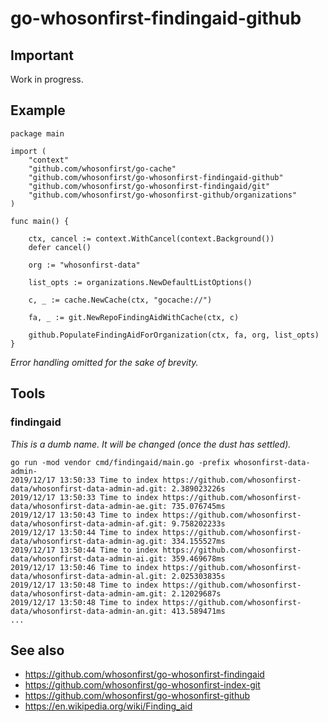 # go-whosonfirst-findingaid-github

## Important

Work in progress.

## Example

```
package main

import (
	"context"
	"github.com/whosonfirst/go-cache"
	"github.com/whosonfirst/go-whosonfirst-findingaid-github"
	"github.com/whosonfirst/go-whosonfirst-findingaid/git"
	"github.com/whosonfirst/go-whosonfirst-github/organizations"
)

func main() {

	ctx, cancel := context.WithCancel(context.Background())
	defer cancel()

	org := "whosonfirst-data"

	list_opts := organizations.NewDefaultListOptions()

	c, _ := cache.NewCache(ctx, "gocache://")

	fa, _ := git.NewRepoFindingAidWithCache(ctx, c)

	github.PopulateFindingAidForOrganization(ctx, fa, org, list_opts)
}
```

_Error handling omitted for the sake of brevity._

## Tools

### findingaid

_This is a dumb name. It will be changed (once the dust has settled)._

```
go run -mod vendor cmd/findingaid/main.go -prefix whosonfirst-data-admin-
2019/12/17 13:50:33 Time to index https://github.com/whosonfirst-data/whosonfirst-data-admin-ad.git: 2.389023226s
2019/12/17 13:50:33 Time to index https://github.com/whosonfirst-data/whosonfirst-data-admin-ae.git: 735.076745ms
2019/12/17 13:50:43 Time to index https://github.com/whosonfirst-data/whosonfirst-data-admin-af.git: 9.758202233s
2019/12/17 13:50:44 Time to index https://github.com/whosonfirst-data/whosonfirst-data-admin-ag.git: 334.155527ms
2019/12/17 13:50:44 Time to index https://github.com/whosonfirst-data/whosonfirst-data-admin-ai.git: 359.469678ms
2019/12/17 13:50:46 Time to index https://github.com/whosonfirst-data/whosonfirst-data-admin-al.git: 2.025303835s
2019/12/17 13:50:48 Time to index https://github.com/whosonfirst-data/whosonfirst-data-admin-am.git: 2.12029687s
2019/12/17 13:50:48 Time to index https://github.com/whosonfirst-data/whosonfirst-data-admin-an.git: 413.589471ms
...

```

## See also

* https://github.com/whosonfirst/go-whosonfirst-findingaid
* https://github.com/whosonfirst/go-whosonfirst-index-git
* https://github.com/whosonfirst/go-whosonfirst-github
* https://en.wikipedia.org/wiki/Finding_aid